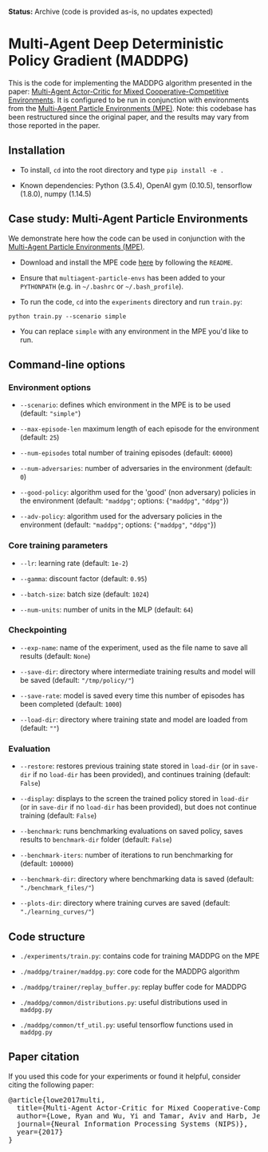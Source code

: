 **Status:** Archive (code is provided as-is, no updates expected)

# Multi-Agent Deep Deterministic Policy Gradient (MADDPG)

This is the code for implementing the MADDPG algorithm presented in the paper:
[Multi-Agent Actor-Critic for Mixed Cooperative-Competitive Environments](https://arxiv.org/pdf/1706.02275.pdf).
It is configured to be run in conjunction with environments from the
[Multi-Agent Particle Environments (MPE)](https://github.com/openai/multiagent-particle-envs).
Note: this codebase has been restructured since the original paper, and the results may
vary from those reported in the paper.

## Installation

- To install, `cd` into the root directory and type `pip install -e .`

- Known dependencies: Python (3.5.4), OpenAI gym (0.10.5), tensorflow (1.8.0), numpy (1.14.5)

## Case study: Multi-Agent Particle Environments

We demonstrate here how the code can be used in conjunction with the
[Multi-Agent Particle Environments (MPE)](https://github.com/openai/multiagent-particle-envs).

- Download and install the MPE code [here](https://github.com/openai/multiagent-particle-envs)
by following the `README`.

- Ensure that `multiagent-particle-envs` has been added to your `PYTHONPATH` (e.g. in `~/.bashrc` or `~/.bash_profile`).

- To run the code, `cd` into the `experiments` directory and run `train.py`:

``python train.py --scenario simple``

- You can replace `simple` with any environment in the MPE you'd like to run.

## Command-line options

### Environment options

- `--scenario`: defines which environment in the MPE is to be used (default: `"simple"`)

- `--max-episode-len` maximum length of each episode for the environment (default: `25`)

- `--num-episodes` total number of training episodes (default: `60000`)

- `--num-adversaries`: number of adversaries in the environment (default: `0`)

- `--good-policy`: algorithm used for the 'good' (non adversary) policies in the environment
(default: `"maddpg"`; options: {`"maddpg"`, `"ddpg"`})

- `--adv-policy`: algorithm used for the adversary policies in the environment
(default: `"maddpg"`; options: {`"maddpg"`, `"ddpg"`})

### Core training parameters

- `--lr`: learning rate (default: `1e-2`)

- `--gamma`: discount factor (default: `0.95`)

- `--batch-size`: batch size (default: `1024`)

- `--num-units`: number of units in the MLP (default: `64`)

### Checkpointing

- `--exp-name`: name of the experiment, used as the file name to save all results (default: `None`)

- `--save-dir`: directory where intermediate training results and model will be saved (default: `"/tmp/policy/"`)

- `--save-rate`: model is saved every time this number of episodes has been completed (default: `1000`)

- `--load-dir`: directory where training state and model are loaded from (default: `""`)

### Evaluation

- `--restore`: restores previous training state stored in `load-dir` (or in `save-dir` if no `load-dir`
has been provided), and continues training (default: `False`)

- `--display`: displays to the screen the trained policy stored in `load-dir` (or in `save-dir` if no `load-dir`
has been provided), but does not continue training (default: `False`)

- `--benchmark`: runs benchmarking evaluations on saved policy, saves results to `benchmark-dir` folder (default: `False`)

- `--benchmark-iters`: number of iterations to run benchmarking for (default: `100000`)

- `--benchmark-dir`: directory where benchmarking data is saved (default: `"./benchmark_files/"`)

- `--plots-dir`: directory where training curves are saved (default: `"./learning_curves/"`)

## Code structure

- `./experiments/train.py`: contains code for training MADDPG on the MPE

- `./maddpg/trainer/maddpg.py`: core code for the MADDPG algorithm

- `./maddpg/trainer/replay_buffer.py`: replay buffer code for MADDPG

- `./maddpg/common/distributions.py`: useful distributions used in `maddpg.py`

- `./maddpg/common/tf_util.py`: useful tensorflow functions used in `maddpg.py`



## Paper citation

If you used this code for your experiments or found it helpful, consider citing the following paper:

<pre>
@article{lowe2017multi,
  title={Multi-Agent Actor-Critic for Mixed Cooperative-Competitive Environments},
  author={Lowe, Ryan and Wu, Yi and Tamar, Aviv and Harb, Jean and Abbeel, Pieter and Mordatch, Igor},
  journal={Neural Information Processing Systems (NIPS)},
  year={2017}
}
</pre>
